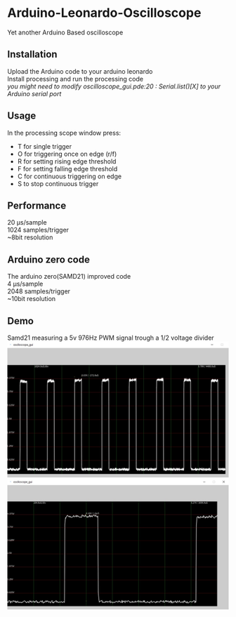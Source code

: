 # Arduino-Leonardo-Oscilloscope
Yet another Arduino Based oscilloscope

## Installation
Upload the Arduino code to your arduino leonardo  
Install processing and run the processing code  
*you might need to modify oscilloscope_gui.pde:20 : Serial.list()[X] to your Arduino serial port*

## Usage
In the processing scope window press:
* T for single trigger
* O for triggering once on edge (r/f)
* R for setting rising edge threshold
* F for setting falling edge threshold
* C for continuous triggering on edge
* S to stop continuous trigger

## Performance
20 μs/sample  
1024 samples/trigger  
~8bit resolution  

## Arduino zero code
The arduino zero(SAMD21) improved code  
4 μs/sample  
2048 samples/trigger  
~10bit resolution  

## Demo
Samd21 measuring a 5v 976Hz PWM signal trough a 1/2 voltage divider  
![sample Full buffer](docs/scope.jpg)
![sample Zoomed](docs/scopeZ.jpg)